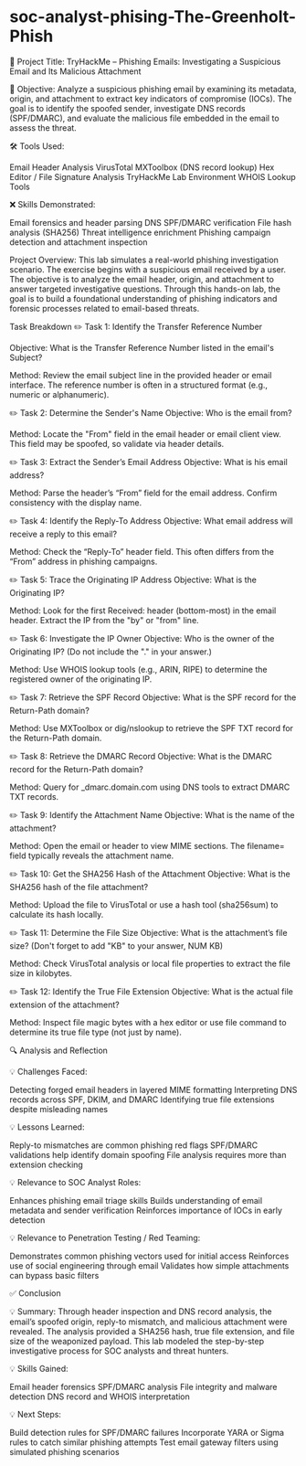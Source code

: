 # soc-analyst-phising-The-Greenholt-Phish

📝 Project Title:
TryHackMe – Phishing Emails: Investigating a Suspicious Email and Its Malicious Attachment

🎯 Objective:
Analyze a suspicious phishing email by examining its metadata, origin, and attachment to extract key indicators of compromise (IOCs). The goal is to identify the spoofed sender, investigate DNS records (SPF/DMARC), and evaluate the malicious file embedded in the email to assess the threat.

🛠️ Tools Used:

Email Header Analysis
VirusTotal
MXToolbox (DNS record lookup)
Hex Editor / File Signature Analysis
TryHackMe Lab Environment
WHOIS Lookup Tools

❌ Skills Demonstrated:

Email forensics and header parsing
DNS SPF/DMARC verification
File hash analysis (SHA256)
Threat intelligence enrichment
Phishing campaign detection and attachment inspection

Project Overview: 
This lab simulates a real-world phishing investigation scenario. The exercise begins with a suspicious email received by a user. The objective is to analyze the email header, origin, and attachment to answer targeted investigative questions. Through this hands-on lab, the goal is to build a foundational understanding of phishing indicators and forensic processes related to email-based threats.

Task Breakdown
✏️ Task 1: Identify the Transfer Reference Number

Objective: What is the Transfer Reference Number listed in the email's Subject?

Method: Review the email subject line in the provided header or email interface. The reference number is often in a structured format (e.g., numeric or alphanumeric).

✏️ Task 2: Determine the Sender's Name
Objective: Who is the email from?

Method: Locate the "From" field in the email header or email client view. This field may be spoofed, so validate via header details.

✏️ Task 3: Extract the Sender’s Email Address
Objective: What is his email address?

Method: Parse the header’s “From” field for the email address. Confirm consistency with the display name.

✏️ Task 4: Identify the Reply-To Address
Objective: What email address will receive a reply to this email?

Method: Check the “Reply-To” header field. This often differs from the “From” address in phishing campaigns.

✏️ Task 5: Trace the Originating IP Address
Objective: What is the Originating IP?

Method: Look for the first Received: header (bottom-most) in the email header. Extract the IP from the "by" or "from" line.

✏️ Task 6: Investigate the IP Owner
Objective: Who is the owner of the Originating IP? (Do not include the "." in your answer.)

Method: Use WHOIS lookup tools (e.g., ARIN, RIPE) to determine the registered owner of the originating IP.

✏️ Task 7: Retrieve the SPF Record
Objective: What is the SPF record for the Return-Path domain?

Method: Use MXToolbox or dig/nslookup to retrieve the SPF TXT record for the Return-Path domain.

✏️ Task 8: Retrieve the DMARC Record
Objective: What is the DMARC record for the Return-Path domain?

Method: Query for _dmarc.domain.com using DNS tools to extract DMARC TXT records.

✏️ Task 9: Identify the Attachment Name
Objective: What is the name of the attachment?

Method: Open the email or header to view MIME sections. The filename= field typically reveals the attachment name.

✏️ Task 10: Get the SHA256 Hash of the Attachment
Objective: What is the SHA256 hash of the file attachment?

Method: Upload the file to VirusTotal or use a hash tool (sha256sum) to calculate its hash locally.

✏️ Task 11: Determine the File Size
Objective: What is the attachment’s file size? (Don't forget to add "KB" to your answer, NUM KB)

Method: Check VirusTotal analysis or local file properties to extract the file size in kilobytes.

✏️ Task 12: Identify the True File Extension
Objective: What is the actual file extension of the attachment?

Method: Inspect file magic bytes with a hex editor or use file command to determine its true file type (not just by name).

🔍 Analysis and Reflection

💡 Challenges Faced:

Detecting forged email headers in layered MIME formatting
Interpreting DNS records across SPF, DKIM, and DMARC
Identifying true file extensions despite misleading names

💡 Lessons Learned:

Reply-to mismatches are common phishing red flags
SPF/DMARC validations help identify domain spoofing
File analysis requires more than extension checking

💡 Relevance to SOC Analyst Roles:

Enhances phishing email triage skills
Builds understanding of email metadata and sender verification
Reinforces importance of IOCs in early detection

💡 Relevance to Penetration Testing / Red Teaming:

Demonstrates common phishing vectors used for initial access
Reinforces use of social engineering through email
Validates how simple attachments can bypass basic filters

✅ Conclusion

💡 Summary: Through header inspection and DNS record analysis, the email’s spoofed origin, reply-to mismatch, and malicious attachment were revealed. The analysis provided a SHA256 hash, true file extension, and file size of the weaponized payload. This lab modeled the step-by-step investigative process for SOC analysts and threat hunters.

💡 Skills Gained:

Email header forensics
SPF/DMARC analysis
File integrity and malware detection
DNS record and WHOIS interpretation

💡 Next Steps:

Build detection rules for SPF/DMARC failures
Incorporate YARA or Sigma rules to catch similar phishing attempts
Test email gateway filters using simulated phishing scenarios

